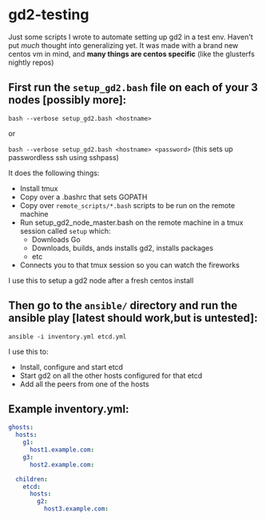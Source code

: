 # gd2-testing
Just some scripts I wrote to automate setting up gd2 in a test env. Haven't put *much* thought into generalizing yet.
It was made with a brand new centos vm in mind, and **many things are centos specific** (like the glusterfs nightly repos)



## First run the `setup_gd2.bash` file on each of your 3 nodes [possibly more]:
`bash --verbose setup_gd2.bash <hostname>`

or

`bash --verbose setup_gd2.bash <hostname> <password>` (this sets up passwordless ssh using sshpass)

It does the following things:
  - Install tmux
  - Copy over a .bashrc that sets GOPATH
  - Copy over `remote_scripts/*.bash` scripts to be run on the remote machine
  - Run setup_gd2_node_master.bash on the remote machine in a tmux session called `setup` which:
    - Downloads Go
    - Downloads, builds, ands installs gd2, installs packages
    - etc
  - Connects you to that tmux session so you can watch the fireworks
  
  I use this to setup a gd2 node after a fresh centos install


## Then go to the `ansible/` directory and run the ansible play [latest should work,but is untested]:

`ansible -i inventory.yml etcd.yml`


I use this to:
 - Install, configure and start etcd
 - Start gd2 on all the other hosts configured for that etcd
 - Add all the peers from one of the hosts


## Example inventory.yml:

```yml
ghosts:
  hosts:
    g1:
      host1.example.com:
    g3:
      host2.example.com:

  children:
    etcd:
      hosts:
        g2:
          host3.example.com:

```



